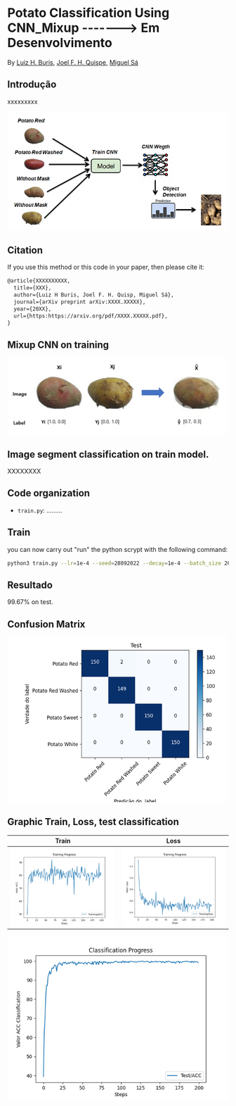 # Potato Classification Using CNN_Mixup -------> Em Desenvolvimento


By [Luiz H. Buris](http://), [Joel F. H. Quispe](http://), [Miguel Sá](http://)


## Introdução

xxxxxxxxx


![](https://github.com/henriqueburis/Potato_Classification_CNN/blob/main/fig/Capturar.PNG)


## Citation

If you use this method or this code in your paper, then please cite it:

```
@article{XXXXXXXXXX,
  title={XXX},
  author={Luiz H Buris, Joel F. H. Quisp, Miguel Sá},
  journal={arXiv preprint arXiv:XXXX.XXXXX},
  year={20XX},
  url={https:https://arxiv.org/pdf/XXXX.XXXXX.pdf},
}
```

## Mixup CNN on training

<p align="center">
<img src="./fig/mixup-interpolation.PNG" width="500px"></img>
</p>

## Image segment classification on train model.


XXXXXXXX

## Code organization

- `train.py`: .........



## Train
you can now carry out "run" the python scrypt with the following command:

```sh
python3 train.py --lr=1e-4 --seed=28092022 --decay=1e-4 --batch_size 20 --epoch 50

```

## Resultado
 99.67% on test.

## Confusion Matrix 

<p align="center">
<img src="./fig/confusion_matrix_test.png" width="500px"></img>
</p>

## Graphic Train, Loss, test classification


Train   |  Loss 
:-------------------------:|:-------------------------:
![](https://github.com/henriqueburis/Potato_Classification_CNN/blob/main/fig/Figure_train.png) |  ![](https://github.com/henriqueburis/Potato_Classification_CNN/blob/main/fig/Figure_loss.png) 



<p align="center">
<img src="./fig/Figure_test_classification.png" width="500px"></img>
</p>
